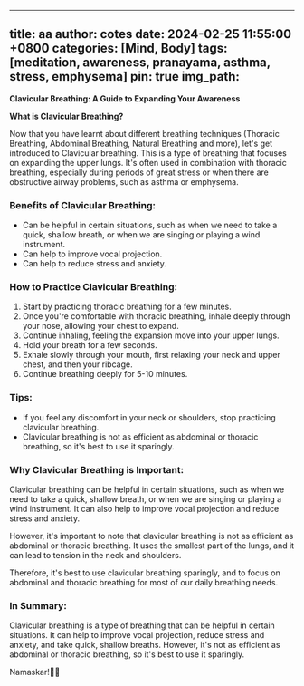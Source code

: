 ---
title: aa
author: cotes
date: 2024-02-25 11:55:00 +0800
categories: [Mind, Body]
tags: [meditation, awareness, pranayama, asthma, stress, emphysema] 
pin: true
img_path:  
--

**Clavicular Breathing: A Guide to Expanding Your Awareness**

**What is Clavicular Breathing?**

Now that you have learnt about different breathing techniques (Thoracic Breathing, Abdominal Breathing, Natural Breathing and more), let's get introduced to Clavicular breathing. This is a type of breathing that focuses on expanding the upper lungs. It's often used in combination with thoracic breathing, especially during periods of great stress or when there are obstructive airway problems, such as asthma or emphysema.

### Benefits of Clavicular Breathing:

- Can be helpful in certain situations, such as when we need to take a quick, shallow breath, or when we are singing or playing a wind instrument.
- Can help to improve vocal projection.
- Can help to reduce stress and anxiety.

### How to Practice Clavicular Breathing:

1. Start by practicing thoracic breathing for a few minutes.
2. Once you're comfortable with thoracic breathing, inhale deeply through your nose, allowing your chest to expand.
3. Continue inhaling, feeling the expansion move into your upper lungs.
4. Hold your breath for a few seconds.
5. Exhale slowly through your mouth, first relaxing your neck and upper chest, and then your ribcage.
6. Continue breathing deeply for 5-10 minutes.

### Tips:

- If you feel any discomfort in your neck or shoulders, stop practicing clavicular breathing.
- Clavicular breathing is not as efficient as abdominal or thoracic breathing, so it's best to use it sparingly.

### Why Clavicular Breathing is Important:

Clavicular breathing can be helpful in certain situations, such as when we need to take a quick, shallow breath, or when we are singing or playing a wind instrument. It can also help to improve vocal projection and reduce stress and anxiety.

However, it's important to note that clavicular breathing is not as efficient as abdominal or thoracic breathing. It uses the smallest part of the lungs, and it can lead to tension in the neck and shoulders.

Therefore, it's best to use clavicular breathing sparingly, and to focus on abdominal and thoracic breathing for most of our daily breathing needs.

### In Summary:

Clavicular breathing is a type of breathing that can be helpful in certain situations. It can help to improve vocal projection, reduce stress and anxiety, and take quick, shallow breaths. However, it's not as efficient as abdominal or thoracic breathing, so it's best to use it sparingly.

Namaskar!🙏✨